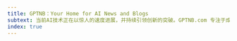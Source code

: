 ```yaml
---
title: GPTNB：Your Home for AI News and Blogs
subtext: 当前AI技术正在以惊人的速度进展，并持续引领创新的突破。GPTNB.com 专注于成为领先的人工智能新闻和深度分析的博客平台，全面记录最新和最热门的AI进展，以及GPT等大型AI模型技术在多个行业中的应用。我们致力于为AI爱好者、技术专家提供一个洞察和资源于一体的全面信息平台。
index: true
---
```


